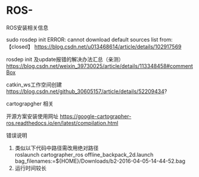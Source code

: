 # ROS-

ROS安装相关信息

sudo rosdep init ERROR: cannot download default sources list from:【closed】
https://blog.csdn.net/u013468614/article/details/102917569

rosdep init 及update报错的解决办法汇总（亲测）    
https://blog.csdn.net/weixin_39730025/article/details/113348458#commentBox
  
catkin_ws工作空间创建                                 
https://blog.csdn.net/github_30605157/article/details/52209434?


cartograpgher 相关

开源方案安装使用网址
https://google-cartographer-ros.readthedocs.io/en/latest/compilation.html

错误说明
  1. 类似以下代码中路径需改用绝对路径                           
  roslaunch cartographer_ros offline_backpack_2d.launch bag_filenames:=${HOME}/Downloads/b2-2016-04-05-14-44-52.bag
  2. 运行时间较长
